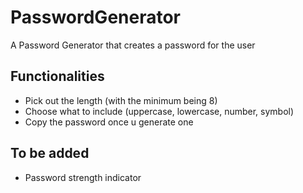 # PasswordGenerator
A Password Generator that creates a password for the user

## Functionalities
* Pick out the length (with the minimum being 8)
* Choose what to include (uppercase, lowercase, number, symbol)
* Copy the password once u generate one

## To be added
* Password strength indicator